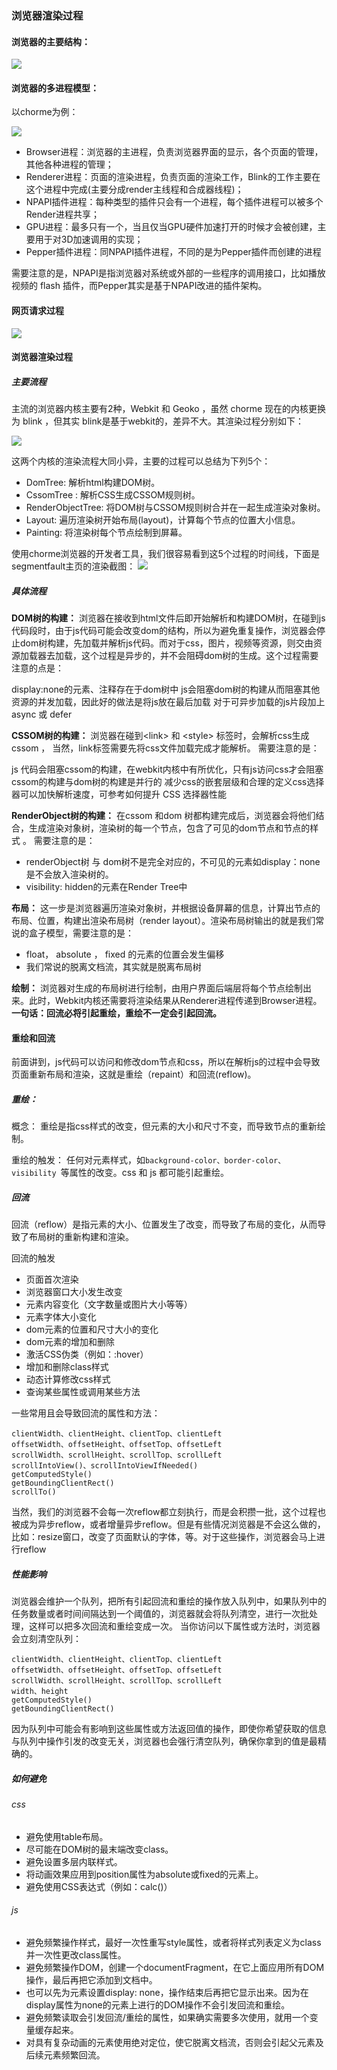 ### 浏览器渲染过程
#### 浏览器的主要结构：

![](./images/render-1.png)
#### 浏览器的多进程模型：
以chorme为例：

![](./images/render-2.png)

- Browser进程：浏览器的主进程，负责浏览器界面的显示，各个页面的管理，其他各种进程的管理；
- Renderer进程：页面的渲染进程，负责页面的渲染工作，Blink的工作主要在这个进程中完成(主要分成render主线程和合成器线程)；
- NPAPI插件进程：每种类型的插件只会有一个进程，每个插件进程可以被多个Render进程共享；
- GPU进程：最多只有一个，当且仅当GPU硬件加速打开的时候才会被创建，主要用于对3D加速调用的实现；
- Pepper插件进程：同NPAPI插件进程，不同的是为Pepper插件而创建的进程

需要注意的是，NPAPI是指浏览器对系统或外部的一些程序的调用接口，比如播放视频的 flash 插件，而Pepper其实是基于NPAPI改进的插件架构。

#### 网页请求过程
![](./images/render-3.png)
#### 浏览器渲染过程
##### 主要流程
主流的浏览器内核主要有2种，Webkit 和 Geoko ，虽然 chorme 现在的内核更换为 blink ，但其实 blink是基于webkit的，差异不大。其渲染过程分别如下：

![](./images/render-4.png)

这两个内核的渲染流程大同小异，主要的过程可以总结为下列5个：

- DomTree: 解析html构建DOM树。
- CssomTree : 解析CSS生成CSSOM规则树。
- RenderObjectTree: 将DOM树与CSSOM规则树合并在一起生成渲染对象树。
- Layout: 遍历渲染树开始布局(layout)，计算每个节点的位置大小信息。
- Painting: 将渲染树每个节点绘制到屏幕。

使用chorme浏览器的开发者工具，我们很容易看到这5个过程的时间线，下面是segmentfault主页的渲染截图：
![](./images/render-5.png)

##### 具体流程

**DOM树的构建：**
浏览器在接收到html文件后即开始解析和构建DOM树，在碰到js代码段时，由于js代码可能会改变dom的结构，所以为避免重复操作，浏览器会停止dom树构建，先加载并解析js代码。而对于css，图片，视频等资源，则交由资源加载器去加载，这个过程是异步的，并不会阻碍dom树的生成。这个过程需要注意的点是：

display:none的元素、注释存在于dom树中
js会阻塞dom树的构建从而阻塞其他资源的并发加载，因此好的做法是将js放在最后加载
对于可异步加载的js片段加上 async 或 defer

**CSSOM树的构建：**
浏览器在碰到<link\> 和 <style\> 标签时，会解析css生成cssom ， 当然，link标签需要先将css文件加载完成才能解析。
需要注意的是：

js 代码会阻塞cssom的构建，在webkit内核中有所优化，只有js访问css才会阻塞
cssom的构建与dom树的构建是并行的
减少css的嵌套层级和合理的定义css选择器可以加快解析速度，可参考如何提升 CSS 选择器性能

**RenderObject树的构建：**
在cssom 和dom 树都构建完成后，浏览器会将他们结合，生成渲染对象树，渲染树的每一个节点，包含了可见的dom节点和节点的样式 。
需要注意的是：
- renderObject树 与 dom树不是完全对应的，不可见的元素如display：none 是不会放入渲染树的。
- visibility: hidden的元素在Render Tree中

**布局：**
这一步是浏览器遍历渲染对象树，并根据设备屏幕的信息，计算出节点的布局、位置，构建出渲染布局树（render layout）。渲染布局树输出的就是我们常说的盒子模型，需要注意的是：

- float， absolute ， fixed 的元素的位置会发生偏移
- 我们常说的脱离文档流，其实就是脱离布局树

**绘制：**
浏览器对生成的布局树进行绘制，由用户界面后端层将每个节点绘制出来。此时，Webkit内核还需要将渲染结果从Renderer进程传递到Browser进程。
**一句话：回流必将引起重绘，重绘不一定会引起回流。**

#### 重绘和回流

前面讲到，js代码可以访问和修改dom节点和css，所以在解析js的过程中会导致页面重新布局和渲染，这就是重绘（repaint）和回流(reflow)。

##### 重绘：
概念：
重绘是指css样式的改变，但元素的大小和尺寸不变，而导致节点的重新绘制。

重绘的触发：
任何对元素样式，如`background-color、border-color、visibility `等属性的改变。css 和 js 都可能引起重绘。

##### 回流

回流（reflow）是指元素的大小、位置发生了改变，而导致了布局的变化，从而导致了布局树的重新构建和渲染。

回流的触发
- 页面首次渲染
- 浏览器窗口大小发生改变
- 元素内容变化（文字数量或图片大小等等）
- 元素字体大小变化
- dom元素的位置和尺寸大小的变化
- dom元素的增加和删除
- 激活CSS伪类（例如：:hover）
- 增加和删除class样式
- 动态计算修改css样式
- 查询某些属性或调用某些方法

一些常用且会导致回流的属性和方法：
```
clientWidth、clientHeight、clientTop、clientLeft
offsetWidth、offsetHeight、offsetTop、offsetLeft
scrollWidth、scrollHeight、scrollTop、scrollLeft
scrollIntoView()、scrollIntoViewIfNeeded()
getComputedStyle()
getBoundingClientRect()
scrollTo()
```

当然，我们的浏览器不会每一次reflow都立刻执行，而是会积攒一批，这个过程也被成为异步reflow，或者增量异步reflow。但是有些情况浏览器是不会这么做的，比如：resize窗口，改变了页面默认的字体，等。对于这些操作，浏览器会马上进行reflow

##### 性能影响
浏览器会维护一个队列，把所有引起回流和重绘的操作放入队列中，如果队列中的任务数量或者时间间隔达到一个阈值的，浏览器就会将队列清空，进行一次批处理，这样可以把多次回流和重绘变成一次。
当你访问以下属性或方法时，浏览器会立刻清空队列：

```
clientWidth、clientHeight、clientTop、clientLeft
offsetWidth、offsetHeight、offsetTop、offsetLeft
scrollWidth、scrollHeight、scrollTop、scrollLeft
width、height
getComputedStyle()
getBoundingClientRect()
```

因为队列中可能会有影响到这些属性或方法返回值的操作，即使你希望获取的信息与队列中操作引发的改变无关，浏览器也会强行清空队列，确保你拿到的值是最精确的。

##### 如何避免
###### css
- 避免使用table布局。
- 尽可能在DOM树的最末端改变class。
- 避免设置多层内联样式。
- 将动画效果应用到position属性为absolute或fixed的元素上。
- 避免使用CSS表达式（例如：calc()）
###### js
- 避免频繁操作样式，最好一次性重写style属性，或者将样式列表定义为class并一次性更改class属性。
- 避免频繁操作DOM，创建一个documentFragment，在它上面应用所有DOM操作，最后再把它添加到文档中。
- 也可以先为元素设置display: none，操作结束后再把它显示出来。因为在display属性为none的元素上进行的DOM操作不会引发回流和重绘。
- 避免频繁读取会引发回流/重绘的属性，如果确实需要多次使用，就用一个变量缓存起来。
- 对具有复杂动画的元素使用绝对定位，使它脱离文档流，否则会引起父元素及后续元素频繁回流。